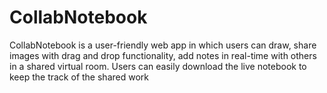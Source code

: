 # CollabNotebook
 CollabNotebook is a user-friendly web app in which users can draw, share images with drag and drop functionality, add notes in real-time with others in a shared virtual room.
 Users can easily download the live notebook to keep the track of the shared work
